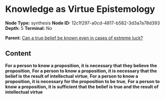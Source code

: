 # Knowledge as Virtue Epistemology

**Node Type:** synthesis
**Node ID:** 12c1f297-a0cd-4817-b582-3d3a7a78d393
**Depth:** 5
**Terminal:** No

**Parent:** [Can a true belief be known even in cases of extreme luck?](can-a-true-belief-be-known-even-in-cases-of-extreme-luck-antithesis-df8401ea-ef51-4fc6-8471-1637f3007f5e.md)

## Content

**For a person to know a proposition, it is necessary that they believe the proposition**, **For a person to know a proposition, it is necessary that the belief is the result of intellectual virtue**, **For a person to know a proposition, it is necessary for the proposition to be true**, **For a person to know a proposition, it is sufficient that the belief is true and the result of intellectual virtue**
